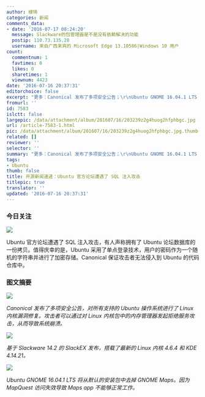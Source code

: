 ```yaml
---
author: 棣琦
categories: 新闻
comments_data:
- date: '2016-07-17 08:24:20'
  message: Slackware的包管理器是不是没有依赖解决的功能
  postip: 110.73.135.28
  username: 来自广西来宾的 Microsoft Edge 13.10586|Windows 10 用户
count:
  commentnum: 1
  favtimes: 0
  likes: 0
  sharetimes: 1
  viewnum: 4423
date: '2016-07-16 20:37:31'
editorchoice: false
excerpt: "更多：Canonical 发布了多项安全公告；\r\nUbuntu GNOME 16.04.1 LTS 将从默认的安装包中去掉 GNOME Maps"
fromurl: ''
id: 7583
islctt: false
largepic: /data/attachment/album/201607/16/203239z2g4huog2hfphbgc.jpg
url: /article-7583-1.html
pic: /data/attachment/album/201607/16/203239z2g4huog2hfphbgc.jpg.thumb.jpg
related: []
reviewer: ''
selector: ''
summary: "更多：Canonical 发布了多项安全公告；\r\nUbuntu GNOME 16.04.1 LTS 将从默认的安装包中去掉 GNOME Maps"
tags:
- Ubuntu
thumb: false
title: 开源新闻速递：Ubuntu 官方论坛遭遇了 SQL 注入攻击
titlepic: true
translator: ''
updated: '2016-07-16 20:37:31'
---
```


### 今日关注


![](/data/attachment/album/201607/16/203239z2g4huog2hfphbgc.jpg)


Ubuntu 官方论坛遭遇了 SQL 注入攻击，有人声称拥有了 Ubuntu 论坛数据库的一份拷贝。值得庆幸的是，Ubuntu 采用了单点登录技术，用户的密码作为一个随机的字符串并进行了加密存储。Canonical 保证攻击者无法侵入到 Ubuntu 的代码仓库中。


### 图文摘要


![](/data/attachment/album/201607/16/203338zdgzgmjbgxgx00zw.jpg)


*Canonical 发布了多项安全公告，对所有支持的 Ubuntu 操作系统进行了 Linux 内核漏洞修复。攻击者可以通过对 Linux 内核包中的内存管理器发起拒绝服务攻击，从而导致系统崩溃。*


![](/data/attachment/album/201607/16/203540oh1lax4jp3354zo5.jpg)


*基于 Slackware 14.2 的 SlackEX 发布，搭载了最新的 Linux 内核 4.6.4 和 KDE 4.14.21。*


![](/data/attachment/album/201607/16/203629b2wefd3wzkmqwydz.jpg)


*Ubuntu GNOME 16.04.1 LTS 将从默认的安装包中去掉 GNOME Maps。因为 MapQuest 访问失效导致 Maps app 不能够正常工作。*
